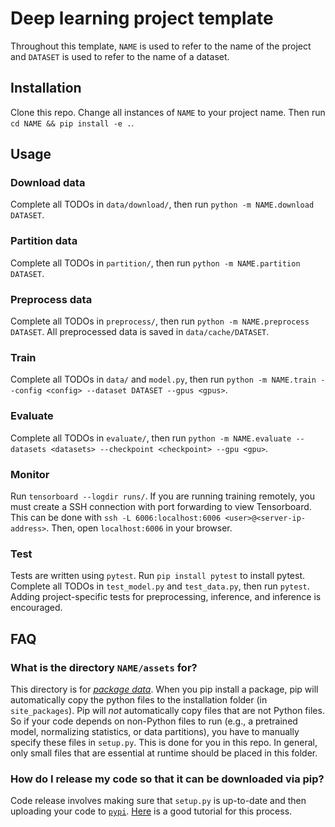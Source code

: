 # Deep learning project template

Throughout this template, `NAME` is used to refer to the name of the project
and `DATASET` is used to refer to the name of a dataset.


## Installation

Clone this repo. Change all instances of `NAME` to your project name.
Then run `cd NAME && pip install -e .`.

## Usage

### Download data

Complete all TODOs in `data/download/`, then run `python -m NAME.download DATASET`.


### Partition data

Complete all TODOs in `partition/`, then run `python -m NAME.partition
DATASET`.


### Preprocess data

Complete all TODOs in `preprocess/`, then run `python -m NAME.preprocess
DATASET`. All preprocessed data is saved in `data/cache/DATASET`.


### Train

Complete all TODOs in `data/` and `model.py`, then run `python -m NAME.train --config <config> --dataset
DATASET --gpus <gpus>`.


### Evaluate

Complete all TODOs in `evaluate/`, then run `python -m NAME.evaluate
--datasets <datasets> --checkpoint <checkpoint> --gpu <gpu>`.


### Monitor

Run `tensorboard --logdir runs/`. If you are running training
remotely, you must create a SSH connection with port forwarding to view
Tensorboard. This can be done with `ssh -L 6006:localhost:6006
<user>@<server-ip-address>`. Then, open `localhost:6006` in your browser.


### Test

Tests are written using `pytest`. Run `pip install pytest` to install pytest.
Complete all TODOs in `test_model.py` and `test_data.py`, then run `pytest`.
Adding project-specific tests for preprocessing, inference, and inference is
encouraged.


## FAQ

### What is the directory `NAME/assets` for?

This directory is for
[_package data_](https://packaging.python.org/guides/distributing-packages-using-setuptools/#package-data).
When you pip install a package, pip will
automatically copy the python files to the installation folder (in
`site_packages`). Pip will _not_ automatically copy files that are not Python
files. So if your code depends on non-Python files to run (e.g., a pretrained
model, normalizing statistics, or data partitions), you have to manually
specify these files in `setup.py`. This is done for you in this repo. In
general, only small files that are essential at runtime should be placed in
this folder.


### How do I release my code so that it can be downloaded via pip?

Code release involves making sure that `setup.py` is up-to-date and then
uploading your code to [`pypi`](https://www.pypi.org).
[Here](https://packaging.python.org/tutorials/packaging-projects/) is a good
tutorial for this process.
